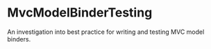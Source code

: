 MvcModelBinderTesting
=====================

An investigation into best practice for writing and testing MVC model binders.
